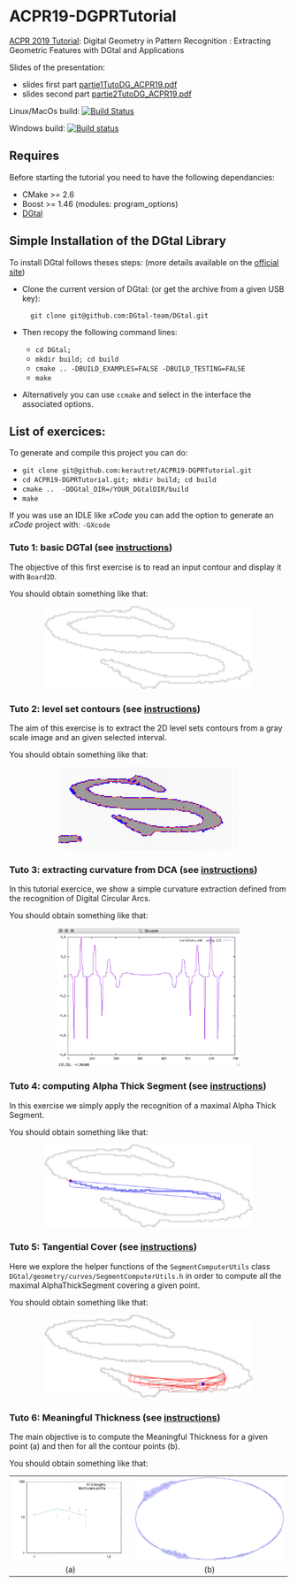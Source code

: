 # ACPR19-DGPRTutorial
[ACPR 2019 Tutorial](https://kerautret.github.io/ACPR19-DGPRTutorial/):  Digital Geometry in Pattern Recognition : Extracting Geometric Features with DGtal and Applications

Slides of the presentation:

  - slides first part [partie1TutoDG_ACPR19.pdf](https://github.com/kerautret/ACPR19-DGPRTutorial/blob/master/docs/partie1TutoDG_ACPR19.pdf)
  - slides second part [partie2TutoDG_ACPR19.pdf](https://github.com/kerautret/ACPR19-DGPRTutorial/blob/master/docs/partie2TutoDG_ACPR19.pdf)


Linux/MacOs build: [![Build Status](https://travis-ci.org/kerautret/ACPR19-DGPRTutorial.svg?branch=master)](https://travis-ci.org/kerautret/ACPR19-DGPRTutorial)

Windows build: [![Build status](https://ci.appveyor.com/api/projects/status/ico1baug9kr0l5el/branch/master?svg=true)](https://ci.appveyor.com/project/kerautret/acpr19-dgprtutorial/branch/master)


## Requires
Before starting the tutorial you need to have the following dependancies:

  - CMake >= 2.6
  - Boost >= 1.46 (modules: program_options)
  - [DGtal](https://github.com/DGtal-team/DGtal)



## Simple Installation of the DGtal Library 

To install DGtal follows theses steps: (more details available on the [official site](http://www.dgtal.org))

 - Clone the current version of DGtal: (or get the archive from a given USB key):
    ```
      git clone git@github.com:DGtal-team/DGtal.git
    ```
 
 - Then recopy the following command lines: 
   - `cd DGtal;` 
   - `mkdir build; cd build`
   - `cmake .. -DBUILD_EXAMPLES=FALSE -DBUILD_TESTING=FALSE`
   - `make`
 
 - Alternatively you can use `ccmake` and select in the interface the associated options.
 
 




## List of exercices:

To generate and compile this project you can do:

  - `git clone git@github.com:kerautret/ACPR19-DGPRTutorial.git `
  - `cd ACPR19-DGPRTutorial.git; mkdir build; cd build`
  - `cmake ..  -DDGtal_DIR=/YOUR_DGtalDIR/build`
  - `make`
  
  
If you was use an IDLE like *xCode* you can add the option to generate an *xCode* project with:  `-GXcode`
  


### Tuto 1: basic DGTal (see [instructions](tuto1_baseDGtal/README.md))
The objective of this first exercise is to read an input contour and display it with `Board2D`.

You should obtain something like that:
<center>
<a href="tuto1_baseDGtal/results/res.png"><img height=150 src="tuto1_baseDGtal/results/res.png"></a>
</center>


### Tuto 2: level set contours (see [instructions](tuto2_LSC/README.md))

The aim of this exercise is to extract the 2D level sets contours from
a gray scale image and an given selected interval.

You should obtain something like that:
<center>
<a href="tuto2_LSC/results/res.png"><img height=150 src="tuto2_LSC/results/res.png"></a>
</center>


### Tuto 3: extracting curvature from DCA (see [instructions](tuto3_curvatures/README.md))
In this tutorial exercice, we show a simple curvature extraction
defined from the recognition of Digital Circular Arcs.


You should obtain something like that:
<center>
<a href="tuto3_curvatures/results/res.png"><img height=250 src="tuto3_curvatures/results/res.png"></a>
</center>


### Tuto 4: computing Alpha Thick Segment (see [instructions](tuto4_compATS/README.md))
In this exercise we simply apply the recognition of a maximal Alpha Thick Segment.


You should obtain something like that:
<center>
<a href="tuto4_compATS/results/res.png"><img height=150 src="tuto4_compATS/results/res.png"></a>
</center>


### Tuto 5: Tangential Cover (see [instructions](tuto5_compATSTC/README.md))
Here  we explore the helper functions of the `SegmentComputerUtils` class `DGtal/geometry/curves/SegmentComputerUtils.h` in order to compute all the maximal AlphaThickSegment covering a given point.


You should obtain something like that:
<center>
<a href="tuto5_compATSTC/results/res.png"><img height=150 src="tuto5_compATSTC/results/res.png"></a>
</center>



### Tuto 6: Meaningful Thickness  (see [instructions](tuto6_compMT/README.md))

The main objective is to compute the Meaningful Thickness for a given point (a) and then for all the contour points (b).

You should obtain something like that:
<center>
<table>
<tr>
<td ><a href="tuto6_compMT/results/res1.png"><img height=150 src="tuto6_compMT/results/res1.png"></a></td>
<td ><a href="tuto6_compMT/results/res2.png"><img height=150 src="tuto6_compMT/results/res2.png"></a></td>
</tr>
<tr>
<td align="center" >(a)</td>
<td align="center" >(b)</td>
</tr>

</center>







